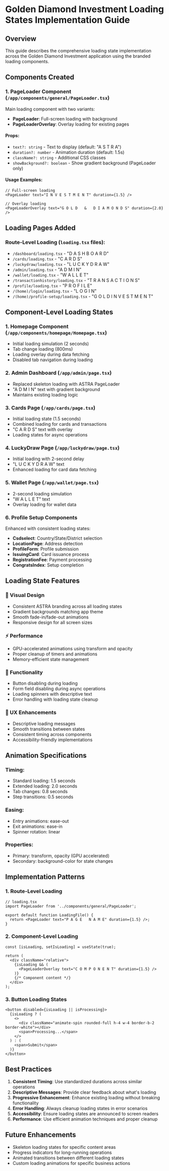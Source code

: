 # Golden Diamond Investment Loading States Implementation Guide

## Overview
This guide describes the comprehensive loading state implementation across the Golden Diamond Investment application using the branded loading components.

## Components Created

### 1. PageLoader Component (`/app/components/general/PageLoader.tsx`)
Main loading component with two variants:
- **PageLoader**: Full-screen loading with background
- **PageLoaderOverlay**: Overlay loading for existing pages

#### Props:
- `text?: string` - Text to display (default: "A S T R A")
- `duration?: number` - Animation duration (default: 1.5s)
- `className?: string` - Additional CSS classes
- `showBackground?: boolean` - Show gradient background (PageLoader only)

#### Usage Examples:
```tsx
// Full-screen loading
<PageLoader text="I N V E S T M E N T" duration={1.5} />

// Overlay loading
<PageLoaderOverlay text="G O L D   &   D I A M O N D S" duration={2.0} />
```

## Loading Pages Added

### Route-Level Loading (`loading.tsx` files):
- `/dashboard/loading.tsx` - "D A S H B O A R D"
- `/cards/loading.tsx` - "C A R D S" 
- `/luckydraw/loading.tsx` - "L U C K Y   D R A W"
- `/admin/loading.tsx` - "A D M I N"
- `/wallet/loading.tsx` - "W A L L E T"
- `/transactionhistory/loading.tsx` - "T R A N S A C T I O N S"
- `/profile/loading.tsx` - "P R O F I L E"
- `/(home)/login/loading.tsx` - "L O G I N"
- `/(home)/profile-setup/loading.tsx` - "G O L D   I N V E S T M E N T"

## Component-Level Loading States

### 1. Homepage Component (`/app/components/homepage/Homepage.tsx`)
- Initial loading simulation (2 seconds)
- Tab change loading (800ms)
- Loading overlay during data fetching
- Disabled tab navigation during loading

### 2. Admin Dashboard (`/app/admin/page.tsx`)
- Replaced skeleton loading with ASTRA PageLoader
- "A D M I N" text with gradient background
- Maintains existing loading logic

### 3. Cards Page (`/app/cards/page.tsx`)
- Initial loading state (1.5 seconds)
- Combined loading for cards and transactions
- "C A R D S" text with overlay
- Loading states for async operations

### 4. LuckyDraw Page (`/app/luckydraw/page.tsx`)
- Initial loading with 2-second delay
- "L U C K Y   D R A W" text
- Enhanced loading for card data fetching

### 5. Wallet Page (`/app/wallet/page.tsx`)
- 2-second loading simulation
- "W A L L E T" text
- Overlay loading for wallet data

### 6. Profile Setup Components
Enhanced with consistent loading states:
- **Csdselect**: Country/State/District selection
- **LocationPage**: Address detection  
- **ProfileForm**: Profile submission
- **IssuingCard**: Card issuance process
- **RegistrationFee**: Payment processing
- **CongratsIndex**: Setup completion

## Loading State Features

### 🎨 Visual Design
- Consistent ASTRA branding across all loading states
- Gradient backgrounds matching app theme
- Smooth fade-in/fade-out animations
- Responsive design for all screen sizes

### ⚡ Performance
- GPU-accelerated animations using transform and opacity
- Proper cleanup of timers and animations
- Memory-efficient state management

### 🔧 Functionality
- Button disabling during loading
- Form field disabling during async operations
- Loading spinners with descriptive text
- Error handling with loading state cleanup

### 📱 UX Enhancements
- Descriptive loading messages
- Smooth transitions between states
- Consistent timing across components
- Accessibility-friendly implementations

## Animation Specifications

### Timing:
- Standard loading: 1.5 seconds
- Extended loading: 2.0 seconds
- Tab changes: 0.8 seconds
- Step transitions: 0.5 seconds

### Easing:
- Entry animations: ease-out
- Exit animations: ease-in
- Spinner rotation: linear

### Properties:
- Primary: transform, opacity (GPU accelerated)
- Secondary: background-color for state changes

## Implementation Patterns

### 1. Route-Level Loading
```tsx
// loading.tsx
import PageLoader from '../components/general/PageLoader';

export default function LoadingFile() {
  return <PageLoader text="P A G E   N A M E" duration={1.5} />;
}
```

### 2. Component-Level Loading
```tsx
const [isLoading, setIsLoading] = useState(true);

return (
  <div className="relative">
    {isLoading && (
      <PageLoaderOverlay text="C O M P O N E N T" duration={1.5} />
    )}
    {/* Component content */}
  </div>
);
```

### 3. Button Loading States
```tsx
<button disabled={isLoading || isProcessing}>
  {isLoading ? (
    <>
      <div className="animate-spin rounded-full h-4 w-4 border-b-2 border-white"></div>
      <span>Processing...</span>
    </>
  ) : (
    <span>Submit</span>
  )}
</button>
```

## Best Practices

1. **Consistent Timing**: Use standardized durations across similar operations
2. **Descriptive Messages**: Provide clear feedback about what's loading
3. **Progressive Enhancement**: Enhance existing loading without breaking functionality
4. **Error Handling**: Always cleanup loading states in error scenarios
5. **Accessibility**: Ensure loading states are announced to screen readers
6. **Performance**: Use efficient animation techniques and proper cleanup

## Future Enhancements

- Skeleton loading states for specific content areas
- Progress indicators for long-running operations
- Animated transitions between different loading states
- Custom loading animations for specific business actions
